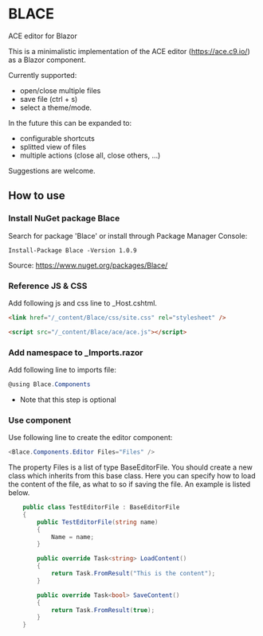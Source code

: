 # BLACE
ACE editor for Blazor

This is a minimalistic implementation of the ACE editor (https://ace.c9.io/) as a Blazor component. 

Currently supported: 
* open/close multiple files
* save file (ctrl + s)
* select a theme/mode.

In the future this can be expanded to: 
* configurable shortcuts
* splitted view of files
* multiple actions (close all, close others, ...)

Suggestions are welcome.

## How to use
### Install NuGet package Blace

Search for package 'Blace' or install through Package Manager Console:
```
Install-Package Blace -Version 1.0.9
```
Source: https://www.nuget.org/packages/Blace/

### Reference JS & CSS
Add following js and css line to _Host.cshtml.

```html
<link href="/_content/Blace/css/site.css" rel="stylesheet" />
```

```html
<script src="/_content/Blace/ace/ace.js"></script>
```

### Add namespace to _Imports.razor
Add following line to imports file:
```csharp
@using Blace.Components 
```
* Note that this step is optional

### Use component
Use following line to create the editor component:

```csharp
<Blace.Components.Editor Files="Files" />
```

The property Files is a list of type BaseEditorFile. You should create a new class which inherits from this base class.
Here you can specify how to load the content of the file, as what to so if saving the file. An example is listed below.

```csharp
    public class TestEditorFile : BaseEditorFile
    {
        public TestEditorFile(string name)
        {
            Name = name;
        }

        public override Task<string> LoadContent()
        {
            return Task.FromResult("This is the content");
        }

        public override Task<bool> SaveContent()
        {
            return Task.FromResult(true);
        }
    }
```
